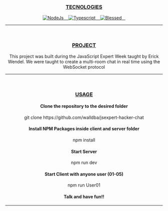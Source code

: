 <div align="center">
  <h3><a id="user-content--tecnologies" class="anchor" aria-hidden="true" href="#-tecnologies">TECNOLOGIES</a></h3>
  <a href="https://nodejs.org/en/" rel="nofollow">
    <img alt="NodeJs" src="https://img.shields.io/badge/Node-blue">&nbsp;&nbsp;&nbsp;
  </a>

  <a href="https://www.typescriptlang.org/" rel="nofollow">
    <img alt="Typescript" src="https://img.shields.io/badge/Typescript-blue">&nbsp;&nbsp;&nbsp;
  </a>
                                                                      
  <a href="https://github.com/chjj/blessed" rel="nofollow">
    <img alt="Blessed" src="https://img.shields.io/badge/Blessed-blue">&nbsp;&nbsp;&nbsp;
  </a>
</div><hr/><br/>

<div align="center">
  <h3><a id="user-content--project" class="anchor" aria-hidden="true" href="#-project">PROJECT</a></h3>
  <span> This project was built during the JavaScript Expert Week taught by Erick Wendel. We were taught to create a multi-room chat in real time using the WebSocket protocol <span><br/>
</div><hr/><br/>

<div align="center">
  <h3><a id="user-content--usage" class="anchor" aria-hidden="true" href="#-usage">USAGE</a></h3>

  <h4>Clone the repository to the desired folder</h4>
  <p>git clone https://github.com/walldba/jsexpert-hacker-chat</p>
  
  <h4>Install NPM Packages inside client and server folder</h4>
  <p>npm install</p>
  
  <h4>Start Server</h4>
  <p>npm run dev</p>

  <h4>Start Client with anyone user (01-05)</h4>
  <p>npm run User01</p>

  <h4>Talk and have fun!!</h4>

</div><hr/><br/>
